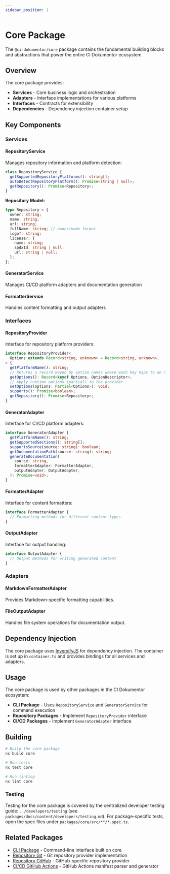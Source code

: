 ```yaml
---
sidebar_position: 1
---
```


# Core Package

The `@ci-dokumentor/core` package contains the fundamental building blocks and abstractions that power the entire CI Dokumentor ecosystem.

## Overview

The core package provides:

- **Services** - Core business logic and orchestration
- **Adapters** - Interface implementations for various platforms
- **Interfaces** - Contracts for extensibility
- **Dependencies** - Dependency injection container setup

## Key Components

### Services

#### RepositoryService

Manages repository information and platform detection:

```typescript
class RepositoryService {
  getSupportedRepositoryPlatforms(): string[];
  autoDetectRepositoryPlatform(): Promise<string | null>;
  getRepository(): Promise<Repository>;
}
```

**Repository Model:**

```typescript
type Repository = {
  owner: string;
  name: string;
  url: string;
  fullName: string; // owner/name format
  logo?: string;
  license?: {
    name: string;
    spdxId: string | null;
    url: string | null;
  };
};
```

#### GeneratorService

Manages CI/CD platform adapters and documentation generation

#### FormatterService

Handles content formatting and output adapters

### Interfaces

#### RepositoryProvider

Interface for repository platform providers:

```typescript
interface RepositoryProvider<
  Options extends Record<string, unknown> = Record<string, unknown>,
> {
  getPlatformName(): string;
  // Returns a record keyed by option names where each key maps to an OptionDescriptor
  getOptions(): Record<keyof Options, OptionDescriptor>;
  // Apply runtime options (partial) to the provider
  setOptions(options: Partial<Options>): void;
  supports(): Promise<boolean>;
  getRepository(): Promise<Repository>;
}
```

#### GeneratorAdapter

Interface for CI/CD platform adapters:

```typescript
interface GeneratorAdapter {
  getPlatformName(): string;
  getSupportedSections(): string[];
  supportsSource(source: string): boolean;
  getDocumentationPath(source: string): string;
  generateDocumentation(
    source: string,
    formatterAdapter: FormatterAdapter,
    outputAdapter: OutputAdapter,
  ): Promise<void>;
}
```

#### FormatterAdapter

Interface for content formatters:

```typescript
interface FormatterAdapter {
  // Formatting methods for different content types
}
```

#### OutputAdapter

Interface for output handling:

```typescript
interface OutputAdapter {
  // Output methods for writing generated content
}
```

### Adapters

#### MarkdownFormatterAdapter

Provides Markdown-specific formatting capabilities.

#### FileOutputAdapter

Handles file system operations for documentation output.

## Dependency Injection

The core package uses [InversifyJS](https://inversify.io/) for dependency injection. The container is set up in `container.ts` and provides bindings for all services and adapters.

## Usage

The core package is used by other packages in the CI Dokumentor ecosystem:

- **CLI Package** - Uses `RepositoryService` and `GeneratorService` for command execution
- **Repository Packages** - Implement `RepositoryProvider` interface
- **CI/CD Packages** - Implement `GeneratorAdapter` interface

## Building

```bash
# Build the core package
nx build core

# Run tests
nx test core

# Run linting
nx lint core
```

### Testing

Testing for the core package is covered by the centralized developer testing guide: `../developers/testing` (see `packages/docs/content/developers/testing.md`). For package-specific tests, open the spec files under `packages/core/src/**/*.spec.ts`.

## Related Packages

- [CLI Package](./cli) - Command-line interface built on core
- [Repository Git](./repository-git) - Git repository provider implementation
- [Repository GitHub](./repository-github) - GitHub-specific repository provider
- [CI/CD GitHub Actions](./cicd-github-actions) - GitHub Actions manifest parser and generator
